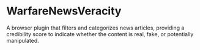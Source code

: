 # WarfareNewsVeracity
A browser plugin that filters and categorizes news articles, providing a credibility score to indicate whether the content is real, fake, or potentially manipulated.
